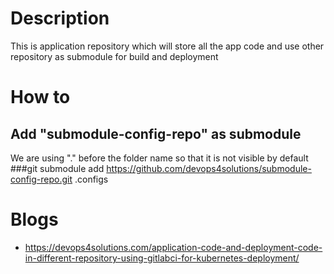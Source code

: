 # Description
This is application repository which will store all the app code and use other repository as submodule for build and deployment

# How to 

  ## Add "submodule-config-repo" as submodule
   We are using "." before the folder name so that it is not visible by default
        ###git submodule add https://github.com/devops4solutions/submodule-config-repo.git .configs
        
 # Blogs
 
 - https://devops4solutions.com/application-code-and-deployment-code-in-different-repository-using-gitlabci-for-kubernetes-deployment/
 
